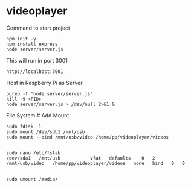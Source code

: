 # videoplayer

Command to start project
```
npm init -y
npm install express
node server/server.js
```
This will run in port 3001

```
http://localhost:3001
```

Host in Raspberry Pi as Server

```
pgrep -f "node server/server.js"
kill -9 <PID>
node server/server.js > /dev/null 2>&1 &
```

File System # Add Mount
```
sudo fdisk -l
sudo mount /dev/sdb1 /mnt/usb
sudo mount --bind /mnt/usb/video /home/pp/videoplayer/videos


sudo nano /etc/fstab
/dev/sda1   /mnt/usb           vfat   defaults    0   2
/mnt/usb/video   /home/pp/videoplayer/videos   none   bind   0   0


sudo umount /media/
